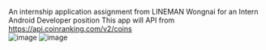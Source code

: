 An internship application assignment from LINEMAN Wongnai for an Intern Android Developer position
This app will API from https://api.coinranking.com/v2/coins <br>
![image](https://user-images.githubusercontent.com/81351757/153748786-c8be8892-e708-427c-838a-613fa2d88cd8.png)
![image](https://user-images.githubusercontent.com/81351757/153748795-84164193-c1f1-4af2-909a-6d2e740c2de8.png)
